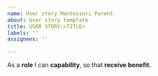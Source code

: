 ```yaml
---
name: User story Montessori Parent
about: User story template
title: USER STORY:<TITLE>
labels: ''
assignees: ''

---
```


As a **role** I can **capability**, so that **receive benefit**.
